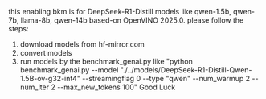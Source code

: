 this enabling bkm is for DeepSeek-R1-Distill models like qwen-1.5b, qwen-7b, llama-8b, qwen-14b based-on OpenVINO 2025.0.
please follow the steps:
1. download models from hf-mirror.com
2. convert models
3. run models by the benchmark_genai.py like "python benchmark_genai.py --model "./../models/DeepSeek-R1-Distill-Qwen-1.5B-ov-g32-int4" --streamingflag 0 --type "qwen" --num_warmup 2 --num_iter 2 --max_new_tokens 100"
Good Luck
